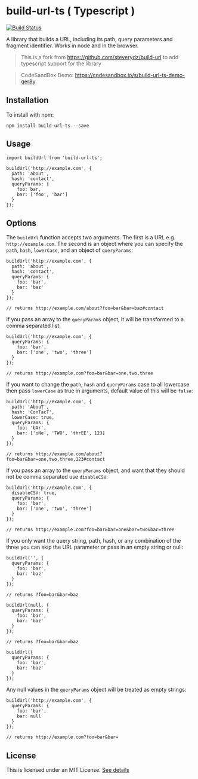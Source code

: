 # build-url-ts ( Typescript )

[![Build Status](https://travis-ci.org/meabed/build-url.svg?branch=master)](https://travis-ci.org/meabed/build-url)

A library that builds a URL, including its path, query parameters and fragment identifier. Works in node and in the browser.

> This is a fork from https://github.com/steverydz/build-url to add typescript support for the library

> CodeSandBox Demo: https://codesandbox.io/s/build-url-ts-demo-qer8y

## Installation

To install with npm:

```
npm install build-url-ts --save
```

## Usage

```
import buildUrl from 'build-url-ts';

buildUrl('http://example.com', {
  path: 'about',
  hash: 'contact',
  queryParams: {
    foo: bar,
    bar: ['foo', 'bar']
  }
});
```

## Options

The `buildUrl` function accepts two arguments. The first is a URL e.g. `http://example.com`. The second is an object where you can specify the `path`, `hash`, `lowerCase`, and an object of `queryParams`:

```
buildUrl('http://example.com', {
  path: 'about',
  hash: 'contact',
  queryParams: {
    foo: 'bar',
    bar: 'baz'
  }
});

// returns http://example.com/about?foo=bar&bar=baz#contact
```

If you pass an array to the `queryParams` object, it will be transformed to a comma separated list:

```
buildUrl('http://example.com', {
  queryParams: {
    foo: 'bar',
    bar: ['one', 'two', 'three']
  }
});

// returns http://example.com?foo=bar&bar=one,two,three
```

If you want to change the `path`, `hash` and `queryParams` case to all lowercase then pass `lowerCase` as true in arguments, default value of this will be `false`:

```
buildUrl('http://example.com', {
  path: 'AbouT',
  hash: 'ConTacT',
  lowerCase: true,
  queryParams: {
    foo: 'bAr',
    bar: ['oNe', 'TWO', 'thrEE', 123]
  }
});

// returns http://example.com/about?foo=bar&bar=one,two,three,123#contact
```

If you pass an array to the `queryParams` object, and want that they should not be comma separated use `disableCSV`:

```
buildUrl('http://example.com', {
  disableCSV: true,
  queryParams: {
    foo: 'bar',
    bar: ['one', 'two', 'three']
  }
});

// returns http://example.com?foo=bar&bar=one&bar=two&bar=three
```

If you only want the query string, path, hash, or any combination of the three you can skip the URL parameter or pass in an empty string or null:

```
buildUrl('', {
  queryParams: {
    foo: 'bar',
    bar: 'baz'
  }
});

// returns ?foo=bar&bar=baz

buildUrl(null, {
  queryParams: {
    foo: 'bar',
    bar: 'baz'
  }
});

// returns ?foo=bar&bar=baz

buildUrl({
  queryParams: {
    foo: 'bar',
    bar: 'baz'
  }
});
```

Any null values in the `queryParams` object will be treated as empty strings:

```
buildUrl('http://example.com', {
  queryParams: {
    foo: 'bar',
    bar: null
  }
});

// returns http://example.com?foo=bar&bar=
```

## License

This is licensed under an MIT License. [See details](LICENSE)
